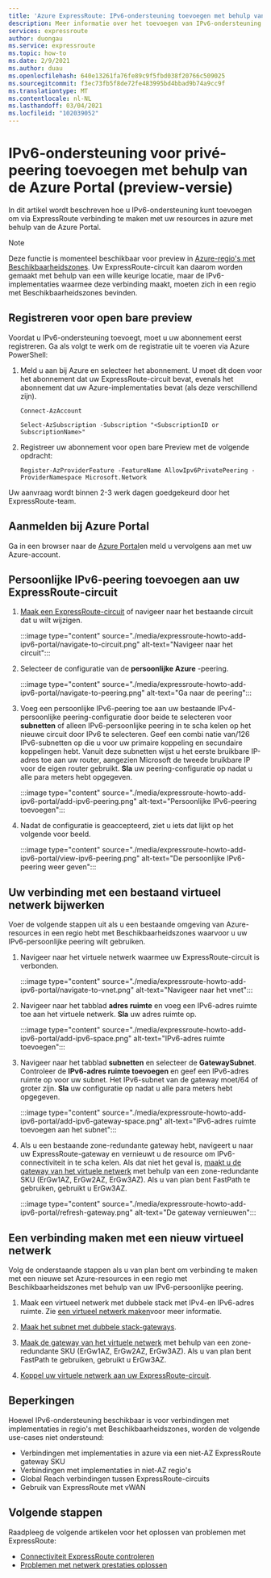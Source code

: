 ```yaml
---
title: 'Azure ExpressRoute: IPv6-ondersteuning toevoegen met behulp van de Azure Portal'
description: Meer informatie over het toevoegen van IPv6-ondersteuning om verbinding te maken met Azure-implementaties met behulp van de Azure Portal.
services: expressroute
author: duongau
ms.service: expressroute
ms.topic: how-to
ms.date: 2/9/2021
ms.author: duau
ms.openlocfilehash: 640e13261fa76fe89c9f5fbd038f20766c509025
ms.sourcegitcommit: f3ec73fb5f8de72fe483995bd4bbad9b74a9cc9f
ms.translationtype: MT
ms.contentlocale: nl-NL
ms.lasthandoff: 03/04/2021
ms.locfileid: "102039052"
---
```

# <a name="add-ipv6-support-for-private-peering-using-the-azure-portal-preview"></a>IPv6-ondersteuning voor privé-peering toevoegen met behulp van de Azure Portal (preview-versie)

In dit artikel wordt beschreven hoe u IPv6-ondersteuning kunt toevoegen om via ExpressRoute verbinding te maken met uw resources in azure met behulp van de Azure Portal. 

> [!Note]
> Deze functie is momenteel beschikbaar voor preview in [Azure-regio's met Beschikbaarheidszones](https://docs.microsoft.com/azure/availability-zones/az-region#azure-regions-with-availability-zones). Uw ExpressRoute-circuit kan daarom worden gemaakt met behulp van een wille keurige locatie, maar de IPv6-implementaties waarmee deze verbinding maakt, moeten zich in een regio met Beschikbaarheidszones bevinden.

## <a name="register-for-public-preview"></a>Registreren voor open bare preview
Voordat u IPv6-ondersteuning toevoegt, moet u uw abonnement eerst registreren. Ga als volgt te werk om de registratie uit te voeren via Azure PowerShell:
1.  Meld u aan bij Azure en selecteer het abonnement. U moet dit doen voor het abonnement dat uw ExpressRoute-circuit bevat, evenals het abonnement dat uw Azure-implementaties bevat (als deze verschillend zijn).

    ```azurepowershell-interactive
    Connect-AzAccount 

    Select-AzSubscription -Subscription "<SubscriptionID or SubscriptionName>"
    ```

2. Registreer uw abonnement voor open bare Preview met de volgende opdracht:
    ```azurepowershell-interactive
    Register-AzProviderFeature -FeatureName AllowIpv6PrivatePeering -ProviderNamespace Microsoft.Network
    ```

Uw aanvraag wordt binnen 2-3 werk dagen goedgekeurd door het ExpressRoute-team.

## <a name="sign-in-to-the-azure-portal"></a>Aanmelden bij Azure Portal

Ga in een browser naar de [Azure Portal](https://portal.azure.com)en meld u vervolgens aan met uw Azure-account.

## <a name="add-ipv6-private-peering-to-your-expressroute-circuit"></a>Persoonlijke IPv6-peering toevoegen aan uw ExpressRoute-circuit

1. [Maak een ExpressRoute-circuit](https://docs.microsoft.com/azure/expressroute/expressroute-howto-circuit-portal-resource-manager) of navigeer naar het bestaande circuit dat u wilt wijzigen.

    :::image type="content" source="./media/expressroute-howto-add-ipv6-portal/navigate-to-circuit.png" alt-text="Navigeer naar het circuit":::

2. Selecteer de configuratie van de **persoonlijke Azure** -peering.

    :::image type="content" source="./media/expressroute-howto-add-ipv6-portal/navigate-to-peering.png" alt-text="Ga naar de peering":::

3. Voeg een persoonlijke IPv6-peering toe aan uw bestaande IPv4-persoonlijke peering-configuratie door beide te selecteren voor **subnetten** of alleen IPv6-persoonlijke peering in te scha kelen op het nieuwe circuit door IPv6 te selecteren. Geef een combi natie van/126 IPv6-subnetten op die u voor uw primaire koppeling en secundaire koppelingen hebt. Vanuit deze subnetten wijst u het eerste bruikbare IP-adres toe aan uw router, aangezien Microsoft de tweede bruikbare IP voor de eigen router gebruikt. **Sla** uw peering-configuratie op nadat u alle para meters hebt opgegeven.

    :::image type="content" source="./media/expressroute-howto-add-ipv6-portal/add-ipv6-peering.png" alt-text="Persoonlijke IPv6-peering toevoegen":::

4. Nadat de configuratie is geaccepteerd, ziet u iets dat lijkt op het volgende voor beeld.

    :::image type="content" source="./media/expressroute-howto-add-ipv6-portal/view-ipv6-peering.png" alt-text="De persoonlijke IPv6-peering weer geven":::

## <a name="update-your-connection-to-an-existing-virtual-network"></a>Uw verbinding met een bestaand virtueel netwerk bijwerken

Voer de volgende stappen uit als u een bestaande omgeving van Azure-resources in een regio hebt met Beschikbaarheidszones waarvoor u uw IPv6-persoonlijke peering wilt gebruiken.

1. Navigeer naar het virtuele netwerk waarmee uw ExpressRoute-circuit is verbonden.

    :::image type="content" source="./media/expressroute-howto-add-ipv6-portal/navigate-to-vnet.png" alt-text="Navigeer naar het vnet":::

2. Navigeer naar het tabblad **adres ruimte** en voeg een IPv6-adres ruimte toe aan het virtuele netwerk. **Sla** uw adres ruimte op.

    :::image type="content" source="./media/expressroute-howto-add-ipv6-portal/add-ipv6-space.png" alt-text="IPv6-adres ruimte toevoegen":::

3. Navigeer naar het tabblad **subnetten** en selecteer de **GatewaySubnet**. Controleer de **IPv6-adres ruimte toevoegen** en geef een IPv6-adres ruimte op voor uw subnet. Het IPv6-subnet van de gateway moet/64 of groter zijn. **Sla** uw configuratie op nadat u alle para meters hebt opgegeven.

    :::image type="content" source="./media/expressroute-howto-add-ipv6-portal/add-ipv6-gateway-space.png" alt-text="IPv6-adres ruimte toevoegen aan het subnet":::

4. Als u een bestaande zone-redundante gateway hebt, navigeert u naar uw ExpressRoute-gateway en vernieuwt u de resource om IPv6-connectiviteit in te scha kelen. Als dat niet het geval is, [maakt u de gateway van het virtuele netwerk](https://docs.microsoft.com/azure/expressroute/expressroute-howto-add-gateway-portal-resource-manager) met behulp van een zone-redundante SKU (ErGw1AZ, ErGw2AZ, ErGw3AZ). Als u van plan bent FastPath te gebruiken, gebruikt u ErGw3AZ.

    :::image type="content" source="./media/expressroute-howto-add-ipv6-portal/refresh-gateway.png" alt-text="De gateway vernieuwen":::

## <a name="create-a-connection-to-a-new-virtual-network"></a>Een verbinding maken met een nieuw virtueel netwerk

Volg de onderstaande stappen als u van plan bent om verbinding te maken met een nieuwe set Azure-resources in een regio met Beschikbaarheidszones met behulp van uw IPv6-persoonlijke peering.

1. Maak een virtueel netwerk met dubbele stack met IPv4-en IPv6-adres ruimte. Zie [een virtueel netwerk maken](https://docs.microsoft.com/azure/virtual-network/quick-create-portal#create-a-virtual-network)voor meer informatie.

2. [Maak het subnet met dubbele stack-gateways](https://docs.microsoft.com/azure/expressroute/expressroute-howto-add-gateway-portal-resource-manager#create-the-gateway-subnet).

3. [Maak de gateway van het virtuele netwerk](https://docs.microsoft.com/azure/expressroute/expressroute-howto-add-gateway-portal-resource-manager#create-the-virtual-network-gateway) met behulp van een zone-redundante SKU (ErGw1AZ, ErGw2AZ, ErGw3AZ). Als u van plan bent FastPath te gebruiken, gebruikt u ErGw3AZ.

4. [Koppel uw virtuele netwerk aan uw ExpressRoute-circuit](https://docs.microsoft.com/azure/expressroute/expressroute-howto-linkvnet-portal-resource-manager).

## <a name="limitations"></a>Beperkingen
Hoewel IPv6-ondersteuning beschikbaar is voor verbindingen met implementaties in regio's met Beschikbaarheidszones, worden de volgende use-cases niet ondersteund:

* Verbindingen met implementaties in azure via een niet-AZ ExpressRoute gateway SKU
* Verbindingen met implementaties in niet-AZ regio's
* Global Reach verbindingen tussen ExpressRoute-circuits
* Gebruik van ExpressRoute met vWAN

## <a name="next-steps"></a>Volgende stappen

Raadpleeg de volgende artikelen voor het oplossen van problemen met ExpressRoute:

* [Connectiviteit ExpressRoute controleren](expressroute-troubleshooting-expressroute-overview.md)
* [Problemen met netwerk prestaties oplossen](expressroute-troubleshooting-network-performance.md)
